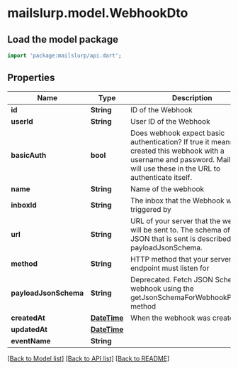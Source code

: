 # mailslurp.model.WebhookDto

## Load the model package
```dart
import 'package:mailslurp/api.dart';
```

## Properties
Name | Type | Description | Notes
------------ | ------------- | ------------- | -------------
**id** | **String** | ID of the Webhook | [optional] 
**userId** | **String** | User ID of the Webhook | [optional] 
**basicAuth** | **bool** | Does webhook expect basic authentication? If true it means you created this webhook with a username and password. MailSlurp will use these in the URL to authenticate itself. | [optional] 
**name** | **String** | Name of the webhook | [optional] 
**inboxId** | **String** | The inbox that the Webhook will be triggered by | [optional] 
**url** | **String** | URL of your server that the webhook will be sent to. The schema of the JSON that is sent is described by the payloadJsonSchema. | [optional] 
**method** | **String** | HTTP method that your server endpoint must listen for | [optional] 
**payloadJsonSchema** | **String** | Deprecated. Fetch JSON Schema for webhook using the getJsonSchemaForWebhookPayload method | [optional] 
**createdAt** | [**DateTime**](DateTime) | When the webhook was created | [optional] 
**updatedAt** | [**DateTime**](DateTime) |  | [optional] 
**eventName** | **String** |  | [optional] 

[[Back to Model list]](../README#documentation-for-models) [[Back to API list]](../README#documentation-for-api-endpoints) [[Back to README]](../README)


